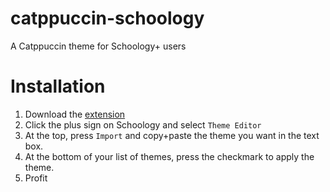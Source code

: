 # catppuccin-schoology

A Catppuccin theme for Schoology+ users

# Installation
1. Download the [extension](https://chromewebstore.google.com/detail/schoology-plus/fbfppoaockpecjpbdmldojdehdpepfef)
2. Click the plus sign on Schoology and select `Theme Editor`
3. At the top, press `Import` and copy+paste the theme you want in the text box.
4. At the bottom of your list of themes, press the checkmark to apply the theme.
5. Profit
